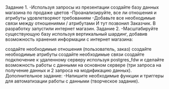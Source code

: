 Задание 1.
-Используя запросы из презентации создайте базу данных магазина по продаже цветов
-Проанализируйте, все ли отношения и атрибуты удовлетворяют требованиям
-Добавьте все необходимые связи между отношениями / атрибутами
И тут позвонил Заказчик. В разработку запустили интернет магазин.
Задание 2.
-Масштабируйте существующую базу используя вертикальный шардинг, добавив возможность хранения информации с интернет магазина:

создайте необходимые отношения (пользователь, заказ)
создайте необходимые атрибуты
создайте необходимые связи
создайте подключение к удаленному серверу используя postgres_fdw и сделайте возможность работы с данными на основном сервере (три запроса на получение данных и 2 запроса на модификацию данных).
Дополнительное задание:
-Напишите необходимые функции и триггеры для автоматизации работы с данными (творческое задание).
